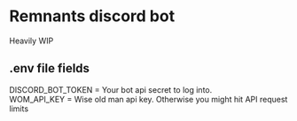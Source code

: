 # Remnants discord bot

Heavily WIP

## .env file fields

DISCORD_BOT_TOKEN = Your bot api secret to log into.  
WOM_API_KEY = Wise old man api key. Otherwise you might hit API request limits 